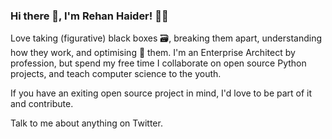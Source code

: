 ### Hi there 👋, I'm Rehan Haider! 🌿🦁

Love taking (figurative) black boxes 🗃, breaking them apart, understanding how they work, and optimising 🚀 them. 
I'm an Enterprise Architect by profession, but spend my free time I collaborate on open source Python projects, and teach computer science to the youth.

If you have an exiting open source project in mind, I'd love to be part of it and contribute. 

Talk to me about anything on Twitter. 
